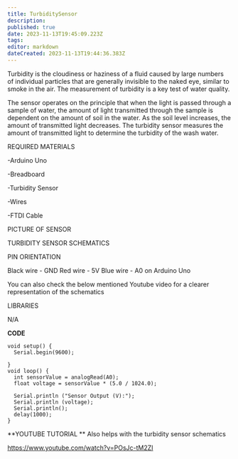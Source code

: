 ```yaml
---
title: TurbiditySensor
description: 
published: true
date: 2023-11-13T19:45:09.223Z
tags: 
editor: markdown
dateCreated: 2023-11-13T19:44:36.383Z
---
```



Turbidity is the cloudiness or haziness of a fluid caused by large numbers of individual particles that are generally invisible to the naked eye, similar to smoke in the air. The measurement of turbidity is a key test of water quality.

The sensor operates on the principle that when the light is passed through a sample of water, the amount of light transmitted through the sample is dependent on the amount of soil in the water. As the soil level increases, the amount of transmitted light decreases. The turbidity sensor measures the amount of transmitted light to determine the turbidity of the wash water. 


REQUIRED MATERIALS

-Arduino Uno

-Breadboard

-Turbidity Sensor

-Wires

-FTDI Cable





PICTURE OF SENSOR





















TURBIDITY SENSOR SCHEMATICS



PIN ORIENTATION

Black wire - GND
Red wire - 5V
Blue wire - A0 on Arduino Uno

You can also check the below mentioned Youtube video for a clearer representation of the schematics

LIBRARIES

N/A


**CODE**
```
void setup() {
  Serial.begin(9600);
 
}
void loop() {
  int sensorValue = analogRead(A0);
  float voltage = sensorValue * (5.0 / 1024.0);
 
  Serial.println ("Sensor Output (V):");
  Serial.println (voltage);
  Serial.println();
  delay(1000);
}
```

**YOUTUBE TUTORIAL
**
Also helps with the turbidity sensor schematics

https://www.youtube.com/watch?v=POsJc-tM2ZI  